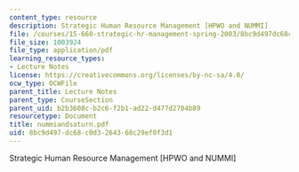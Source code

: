 ```yaml
---
content_type: resource
description: Strategic Human Resource Management [HPWO and NUMMI]
file: /courses/15-660-strategic-hr-management-spring-2003/8bc9d497dc68c0d3264368c29ef0f3d1_nummiandsaturn.pdf
file_size: 1003924
file_type: application/pdf
learning_resource_types:
- Lecture Notes
license: https://creativecommons.org/licenses/by-nc-sa/4.0/
ocw_type: OCWFile
parent_title: Lecture Notes
parent_type: CourseSection
parent_uid: b2b3608c-b2c6-f2b1-ad22-d477d2704b89
resourcetype: Document
title: nummiandsaturn.pdf
uid: 8bc9d497-dc68-c0d3-2643-68c29ef0f3d1
---
```

Strategic Human Resource Management [HPWO and NUMMI]